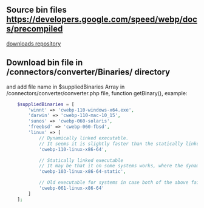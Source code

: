 ## Source bin files https://developers.google.com/speed/webp/docs/precompiled 
[downloads repository](https://storage.googleapis.com/downloads.webmproject.org/releases/webp/index.html)

## Download bin file in /connectors/converter/Binaries/ directory
and add file name in $suppliedBinaries Array in /connectors/converter/converter.php file, function getBinary(), example:
```PHP
	$suppliedBinaries = [
		'winnt' => 'cwebp-110-windows-x64.exe',
		'darwin' => 'cwebp-110-mac-10_15',
		'sunos' => 'cwebp-060-solaris',
		'freebsd' => 'cwebp-060-fbsd',
		'linux' => [
			// Dynamically linked executable.
			// It seems it is slightly faster than the statically linked
			'cwebp-110-linux-x86-64',

			// Statically linked executable
			// It may be that it on some systems works, where the dynamically linked does not (see #196)
			'cwebp-103-linux-x86-64-static',

			// Old executable for systems in case both of the above fails
			'cwebp-061-linux-x86-64'
		]
	];

```
